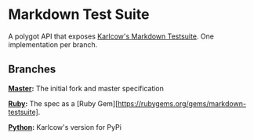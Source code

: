 # Markdown Test Suite

A polygot API that exposes [Karlcow's Markdown Testsuite](https://github.com/karlcow/markdown-testsuite). One implementation per branch.

## Branches

**[Master](https://github.com/davekinkead/markdown-testsuite/):** The initial fork and master specification

**[Ruby](https://github.com/davekinkead/markdown-testsuite/tree/ruby):** The spec as a [Ruby Gem][https://rubygems.org/gems/markdown-testsuite].

**[Python](https://github.com/davekinkead/markdown-testsuite/tree/python):** Karlcow's version for PyPi